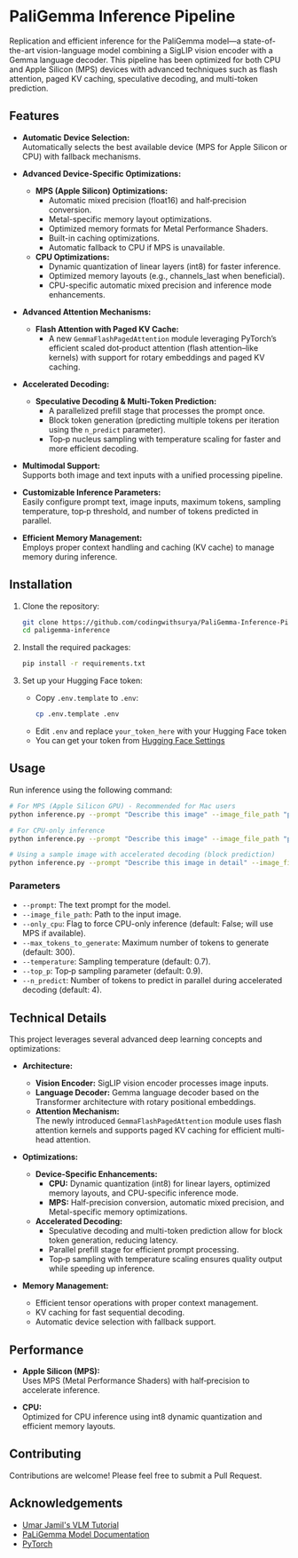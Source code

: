 # PaliGemma Inference Pipeline

Replication and efficient inference for the PaliGemma model—a state-of-the-art vision-language model combining a SigLIP vision encoder with a Gemma language decoder. This pipeline has been optimized for both CPU and Apple Silicon (MPS) devices with advanced techniques such as flash attention, paged KV caching, speculative decoding, and multi-token prediction.

## Features

- **Automatic Device Selection:**  
  Automatically selects the best available device (MPS for Apple Silicon or CPU) with fallback mechanisms.

- **Advanced Device-Specific Optimizations:**  
  - **MPS (Apple Silicon) Optimizations:**
    - Automatic mixed precision (float16) and half‑precision conversion.
    - Metal-specific memory layout optimizations.
    - Optimized memory formats for Metal Performance Shaders.
    - Built-in caching optimizations.
    - Automatic fallback to CPU if MPS is unavailable.
  - **CPU Optimizations:**
    - Dynamic quantization of linear layers (int8) for faster inference.
    - Optimized memory layouts (e.g., channels_last when beneficial).
    - CPU-specific automatic mixed precision and inference mode enhancements.

- **Advanced Attention Mechanisms:**  
  - **Flash Attention with Paged KV Cache:**  
    - A new `GemmaFlashPagedAttention` module leveraging PyTorch’s efficient scaled dot‑product attention (flash attention–like kernels) with support for rotary embeddings and paged KV caching.
  
- **Accelerated Decoding:**  
  - **Speculative Decoding & Multi‑Token Prediction:**  
    - A parallelized prefill stage that processes the prompt once.
    - Block token generation (predicting multiple tokens per iteration using the `n_predict` parameter).
    - Top‑p nucleus sampling with temperature scaling for faster and more efficient decoding.

- **Multimodal Support:**  
  Supports both image and text inputs with a unified processing pipeline.

- **Customizable Inference Parameters:**  
  Easily configure prompt text, image inputs, maximum tokens, sampling temperature, top‑p threshold, and number of tokens predicted in parallel.

- **Efficient Memory Management:**  
  Employs proper context handling and caching (KV cache) to manage memory during inference.

## Installation

1. Clone the repository:
   ```bash
   git clone https://github.com/codingwithsurya/PaliGemma-Inference-Pipeline.git
   cd paligemma-inference
   ```

2. Install the required packages:
   ```bash
   pip install -r requirements.txt
   ```

3. Set up your Hugging Face token:
   - Copy `.env.template` to `.env`:
     ```bash
     cp .env.template .env
     ```
   - Edit `.env` and replace `your_token_here` with your Hugging Face token
   - You can get your token from [Hugging Face Settings](https://huggingface.co/settings/tokens)

## Usage

Run inference using the following command:
```bash
# For MPS (Apple Silicon GPU) - Recommended for Mac users
python inference.py --prompt "Describe this image" --image_file_path "path/to/your/image.jpg"

# For CPU-only inference
python inference.py --prompt "Describe this image" --image_file_path "path/to/your/image.jpg" --only_cpu

# Using a sample image with accelerated decoding (block prediction)
python inference.py --prompt "Describe this image in detail" --image_file_path dog.jpg --max_tokens_to_generate 300 --n_predict 4

```

### Parameters

- `--prompt`: The text prompt for the model.
- `--image_file_path`: Path to the input image.
- `--only_cpu`: Flag to force CPU-only inference (default: False; will use MPS if available).
- `--max_tokens_to_generate`: Maximum number of tokens to generate (default: 300).
- `--temperature`: Sampling temperature (default: 0.7).
- `--top_p`: Top‑p sampling parameter (default: 0.9).
- `--n_predict`: Number of tokens to predict in parallel during accelerated decoding (default: 4).

## Technical Details

This project leverages several advanced deep learning concepts and optimizations:

- **Architecture:**
  - **Vision Encoder:** SigLIP vision encoder processes image inputs.
  - **Language Decoder:** Gemma language decoder based on the Transformer architecture with rotary positional embeddings.
  - **Attention Mechanism:**  
    The newly introduced `GemmaFlashPagedAttention` module uses flash attention kernels and supports paged KV caching for efficient multi-head attention.

- **Optimizations:**
  - **Device-Specific Enhancements:**
    - **CPU:** Dynamic quantization (int8) for linear layers, optimized memory layouts, and CPU-specific inference mode.
    - **MPS:** Half-precision conversion, automatic mixed precision, and Metal-specific memory optimizations.
  - **Accelerated Decoding:**
    - Speculative decoding and multi-token prediction allow for block token generation, reducing latency.
    - Parallel prefill stage for efficient prompt processing.
    - Top‑p sampling with temperature scaling ensures quality output while speeding up inference.
  
- **Memory Management:**
  - Efficient tensor operations with proper context management.
  - KV caching for fast sequential decoding.
  - Automatic device selection with fallback support.

## Performance

- **Apple Silicon (MPS):**  
  Uses MPS (Metal Performance Shaders) with half‑precision to accelerate inference.
  
- **CPU:**  
  Optimized for CPU inference using int8 dynamic quantization and efficient memory layouts.

## Contributing

Contributions are welcome! Please feel free to submit a Pull Request.

## Acknowledgements

- [Umar Jamil's VLM Tutorial](https://www.youtube.com/watch?v=vAmKB7iPkWw)
- [PaLiGemma Model Documentation](https://huggingface.co/docs/transformers/main/en/model_doc/paligemma)
- [PyTorch](https://pytorch.org/)
